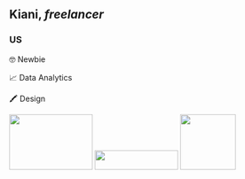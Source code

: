 ## **Kiani**, _freelancer_

### US 

:nerd_face: Newbie

:chart_with_upwards_trend: Data Analytics

:crayon: Design

<img src="https://i0.wp.com/www.titanui.com/wp-content/uploads/2021/01/28/21-Adobe-Creative-Cloud-Icons-For-Big-Sur.jpg?ssl=1" width="150" height="100">
<img src="https://upload.wikimedia.org/wikipedia/commons/4/4b/Tableau_Logo.png" width="150" height="35">
<img src="https://s3.dualstack.us-east-2.amazonaws.com/pythondotorg-assets/media/community/logos/python-logo-only.png" width="100" height="100">




<!---
philomathic/philomathic is a ✨ special ✨ repository because its `README.md` (this file) appears on your GitHub profile.
You can click the Preview link to take a look at your changes.
--->
